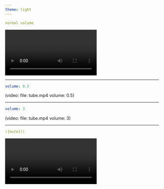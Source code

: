 ```yaml
---
theme: light
---
```


```yml
normal volume
```

![cover](tube.mp4)

---

```yml
volume: 0.5
```

(video:
  file: tube.mp4
  volume: 0.5)

---

```yml
volume: 3
```

(video:
  file: tube.mp4
  volume: 3)

---

```yml
![mute]()
```

![mute](tube.mp4)

